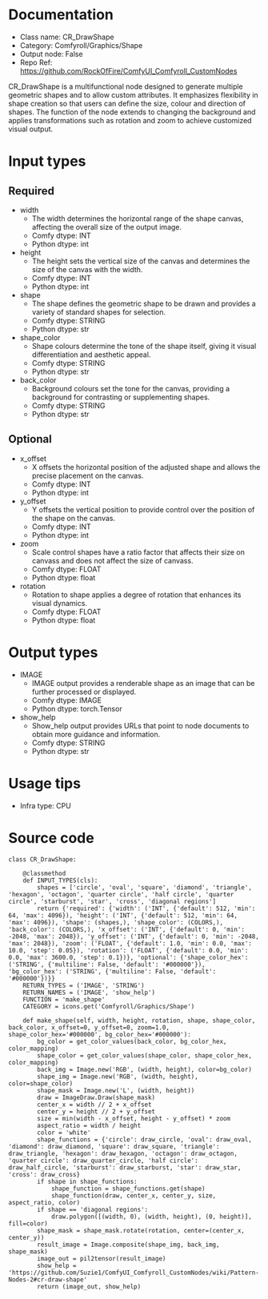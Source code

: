 # Documentation
- Class name: CR_DrawShape
- Category: Comfyroll/Graphics/Shape
- Output node: False
- Repo Ref: https://github.com/RockOfFire/ComfyUI_Comfyroll_CustomNodes

CR_DrawShape is a multifunctional node designed to generate multiple geometric shapes and to allow custom attributes. It emphasizes flexibility in shape creation so that users can define the size, colour and direction of shapes. The function of the node extends to changing the background and applies transformations such as rotation and zoom to achieve customized visual output.

# Input types
## Required
- width
    - The width determines the horizontal range of the shape canvas, affecting the overall size of the output image.
    - Comfy dtype: INT
    - Python dtype: int
- height
    - The height sets the vertical size of the canvas and determines the size of the canvas with the width.
    - Comfy dtype: INT
    - Python dtype: int
- shape
    - The shape defines the geometric shape to be drawn and provides a variety of standard shapes for selection.
    - Comfy dtype: STRING
    - Python dtype: str
- shape_color
    - Shape colours determine the tone of the shape itself, giving it visual differentiation and aesthetic appeal.
    - Comfy dtype: STRING
    - Python dtype: str
- back_color
    - Background colours set the tone for the canvas, providing a background for contrasting or supplementing shapes.
    - Comfy dtype: STRING
    - Python dtype: str
## Optional
- x_offset
    - X offsets the horizontal position of the adjusted shape and allows the precise placement on the canvas.
    - Comfy dtype: INT
    - Python dtype: int
- y_offset
    - Y offsets the vertical position to provide control over the position of the shape on the canvas.
    - Comfy dtype: INT
    - Python dtype: int
- zoom
    - Scale control shapes have a ratio factor that affects their size on canvass and does not affect the size of canvass.
    - Comfy dtype: FLOAT
    - Python dtype: float
- rotation
    - Rotation to shape applies a degree of rotation that enhances its visual dynamics.
    - Comfy dtype: FLOAT
    - Python dtype: float

# Output types
- IMAGE
    - IMAGE output provides a renderable shape as an image that can be further processed or displayed.
    - Comfy dtype: IMAGE
    - Python dtype: torch.Tensor
- show_help
    - Show_help output provides URLs that point to node documents to obtain more guidance and information.
    - Comfy dtype: STRING
    - Python dtype: str

# Usage tips
- Infra type: CPU

# Source code
```
class CR_DrawShape:

    @classmethod
    def INPUT_TYPES(cls):
        shapes = ['circle', 'oval', 'square', 'diamond', 'triangle', 'hexagon', 'octagon', 'quarter circle', 'half circle', 'quarter circle', 'starburst', 'star', 'cross', 'diagonal regions']
        return {'required': {'width': ('INT', {'default': 512, 'min': 64, 'max': 4096}), 'height': ('INT', {'default': 512, 'min': 64, 'max': 4096}), 'shape': (shapes,), 'shape_color': (COLORS,), 'back_color': (COLORS,), 'x_offset': ('INT', {'default': 0, 'min': -2048, 'max': 2048}), 'y_offset': ('INT', {'default': 0, 'min': -2048, 'max': 2048}), 'zoom': ('FLOAT', {'default': 1.0, 'min': 0.0, 'max': 10.0, 'step': 0.05}), 'rotation': ('FLOAT', {'default': 0.0, 'min': 0.0, 'max': 3600.0, 'step': 0.1})}, 'optional': {'shape_color_hex': ('STRING', {'multiline': False, 'default': '#000000'}), 'bg_color_hex': ('STRING', {'multiline': False, 'default': '#000000'})}}
    RETURN_TYPES = ('IMAGE', 'STRING')
    RETURN_NAMES = ('IMAGE', 'show_help')
    FUNCTION = 'make_shape'
    CATEGORY = icons.get('Comfyroll/Graphics/Shape')

    def make_shape(self, width, height, rotation, shape, shape_color, back_color, x_offset=0, y_offset=0, zoom=1.0, shape_color_hex='#000000', bg_color_hex='#000000'):
        bg_color = get_color_values(back_color, bg_color_hex, color_mapping)
        shape_color = get_color_values(shape_color, shape_color_hex, color_mapping)
        back_img = Image.new('RGB', (width, height), color=bg_color)
        shape_img = Image.new('RGB', (width, height), color=shape_color)
        shape_mask = Image.new('L', (width, height))
        draw = ImageDraw.Draw(shape_mask)
        center_x = width // 2 + x_offset
        center_y = height // 2 + y_offset
        size = min(width - x_offset, height - y_offset) * zoom
        aspect_ratio = width / height
        color = 'white'
        shape_functions = {'circle': draw_circle, 'oval': draw_oval, 'diamond': draw_diamond, 'square': draw_square, 'triangle': draw_triangle, 'hexagon': draw_hexagon, 'octagon': draw_octagon, 'quarter circle': draw_quarter_circle, 'half circle': draw_half_circle, 'starburst': draw_starburst, 'star': draw_star, 'cross': draw_cross}
        if shape in shape_functions:
            shape_function = shape_functions.get(shape)
            shape_function(draw, center_x, center_y, size, aspect_ratio, color)
        if shape == 'diagonal regions':
            draw.polygon([(width, 0), (width, height), (0, height)], fill=color)
        shape_mask = shape_mask.rotate(rotation, center=(center_x, center_y))
        result_image = Image.composite(shape_img, back_img, shape_mask)
        image_out = pil2tensor(result_image)
        show_help = 'https://github.com/Suzie1/ComfyUI_Comfyroll_CustomNodes/wiki/Pattern-Nodes-2#cr-draw-shape'
        return (image_out, show_help)
```